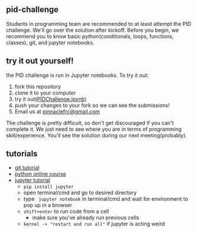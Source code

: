 pid-challenge
---
Students in programming team are recommended to at least attempt the PID challenge. We'll go over the solution after kickoff. Before you begin, we recommend you to know basic python(conditionals, loops, functions, classes), git, and jupyter notebooks.

try it out yourself!
---
the PID challenge is run in Jupyter notebooks. To try it out:
 1. fork this repository
 2. clone it to your computer
 3. try it out[(PIDChallenge.ipynb)](PIDChallenge.ipynb)
 4. push your changes to your fork so we can see the submissions!
 5. Email us at [pinnaclefrc@gmail.com](pinnaclefrc@gmail.com)

 The challenge is pretty difficult, so don't get discouraged if you can't complete it. We just need to see where you are in terms of programming skill/experience. You'll see the solution during our next meeting(probably).


tutorials
---
 - [git tutorial](https://guides.github.com/activities/hello-world/)
 - [python online course](https://www.udacity.com/course/intro-to-computer-science--cs101)
 - [jupyter tutorial](https://mybinder.org/v2/gh/ipython/ipython-in-depth/master?filepath=binder/Index.ipynb)
    - ```pip install jupyter```
    - open terminal/cmd and go to desired directory
    - type ``` jupyter notebook``` in terminal/cmd and wait for environment to pop up in a browser
    - ```shift+enter``` to run code from a cell
        - make sure you've already run previous cells
    - ```kernel -> "restart and run all"``` if jupyter is acting weird

